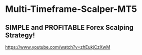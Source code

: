 # Multi-Timeframe-Scalper-MT5

## SIMPLE and PROFITABLE Forex Scalping Strategy!

https://www.youtube.com/watch?v=zhEukjCzXwM
